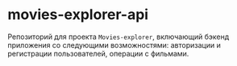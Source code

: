 # movies-explorer-api

Репозиторий для проекта `Movies-explorer`, включающий бэкенд приложения со следующими возможностями: авторизации и регистрации пользователей, операции с фильмами.
